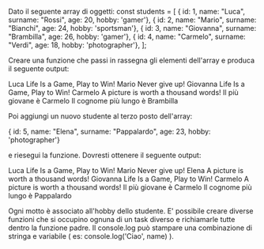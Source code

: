 Dato il seguente array di oggetti:
const students = [
{ id: 1, name: "Luca", surname: "Rossi", age: 20, hobby: 'gamer'},
{ id: 2, name: "Mario", surname: "Bianchi", age: 24, hobby: 'sportsman'},
{ id: 3, name: "Giovanna", surname: "Brambilla", age: 26, hobby: 'gamer'},
{ id: 4, name: "Carmelo", surname: "Verdi", age: 18, hobby: 'photographer'},
];

Creare una funzione che passi in rassegna gli elementi dell'array e produca il seguente output:

Luca
Life Is a Game, Play to Win!
Mario
Never give up!
Giovanna
Life Is a Game, Play to Win!
Carmelo
A picture is worth a thousand words!
Il più giovane è Carmelo
Il cognome più lungo è Brambilla

Poi aggiungi un nuovo studente al terzo posto dell'array:

{ id: 5, name: "Elena", surname: "Pappalardo", age: 23, hobby: 'photographer'}

e riesegui la funzione. Dovresti ottenere il seguente output:

Luca
Life Is a Game, Play to Win!
Mario
Never give up!
Elena
A picture is worth a thousand words!
Giovanna
Life Is a Game, Play to Win!
Carmelo
A picture is worth a thousand words!
Il più giovane è Carmelo
Il cognome più lungo è Pappalardo

Ogni motto è associato all'hobby dello studente.
E' possibile creare diverse funzioni che si occupino ognuna di un task diverso e richiamarle tutte dentro la funzione padre.
Il console.log può stampare una combinazione di stringa e variabile ( es: console.log('Ciao', name) ).
